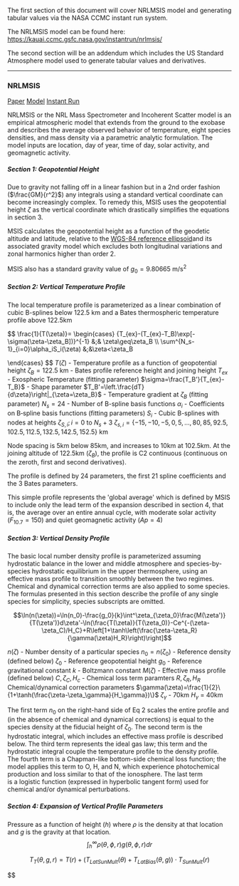 

The first section of this document will cover NRLMSIS model and generating tabular values via the NASA CCMC instant run system.

The NRLMSIS model can be found here: https://kauai.ccmc.gsfc.nasa.gov/instantrun/nrlmsis/

The second section will be an addendum which includes the US Standard Atmosphere model used to generate tabular values and derivatives. 

---
### NRLMSIS
[Paper](https://agupubs.onlinelibrary.wiley.com/doi/full/10.1029/2020EA001321)
[Model](https://ccmc.gsfc.nasa.gov/models/NRLMSIS~2.0)
[Instant Run](https://kauai.ccmc.gsfc.nasa.gov/instantrun/nrlmsis/)


NRLMSIS or the NRL Mass Spectrometer and Incoherent Scatter model is an empirical atmospheric model that extends from the ground to the exobase and describes the average observed behavior of temperature, eight species densities, and mass density via a parametric analytic formulation. The model inputs are location, day of year, time of day, solar activity, and geomagnetic activity.


##### Section 1: Geopotential Height

Due to gravity not falling off in a linear fashion but in a 2nd order fashion ($\frac{GM}{r^2}$) any integrals using a standard vertical coordinate can become increasingly complex. To remedy this, MSIS uses the geopotential height $\zeta$ as the vertical coordinate which drastically simplifies the equations in section 3. 

MSIS calculates the geopotential height as a function of the geodetic altitude and latitude, relative to the [WGS-84 reference ellipsoid](https://en.wikipedia.org/wiki/World_Geodetic_System#WGS_84)and its associated gravity model which excludes both longitudinal variations and zonal harmonics higher than order 2.

MSIS also has a standard gravity value of $g_0=9.80665 \text{ m/s}^2$



##### Section 2: Vertical Temperature Profile

The local temperature profile is parameterized as a linear combination of cubic B-splines below 122.5 km and a Bates thermospheric temperature profile above 122.5km

$$
\frac{1}{T(\zeta)}=
\begin{cases} 
      \{T_{ex}-(T_{ex}-T_B)\exp[-\sigma(\zeta-\zeta_B])\}^{-1} &;& \zeta\geq\zeta_B \\\\
      \sum^{N_s-1}_{i=0}\alpha_iS_i(\zeta) &;&\zeta<\zeta_B

   \end{cases}
$$
$T(\zeta)$ - Temperature profile as a function of geopotential height
$\zeta_B=122.5\text{ km}$ - Bates profile reference height and joining height
$T_{ex}$ - Exospheric Temperature (fitting parameter)
$\sigma=\frac{T_B'}{T_{ex}-T_B}$ - Shape parameter
$T_B'=\left.\frac{dT}{d\zeta}\right|_{\zeta=\zeta_B}$ - Temperature gradient at $\zeta_B$ (fitting parameter)
$N_s=24$ - Number of B-spline basis functions
$\alpha_i$ - Coefficients on B‐spline basis functions (fitting parameters)
$S_i$ - Cubic B-splines with nodes at heights $\zeta_{S,i};i=0$ to $N_s+3$
$\zeta_{s,i}=\{-15, -10, -5, 0, 5, ..., 80, 85, 92.5, 102.5, 112.5, 132.5, 142.5, 152.5\} \text{ km}$

Node spacing is 5km below 85km, and increases to 10km at 102.5km. At the joining altitude of 122.5km ($\zeta_B$), the profile is C2 continuous (continuous on the zeroth, first and second derivatives).

The profile is defined by 24 parameters, the first 21 spline coefficients and the 3 Bates parameters.

This simple profile represents the 'global average' which is defined by MSIS to include only the lead term of the expansion described in section 4, that is, the average over an entire annual cycle, with moderate solar activity ($F_{10.7}=150$) and quiet geomagnetic activity $(Ap=4)$



##### Section 3: Vertical Density Profile
The basic local number density profile is parameterized assuming hydrostatic balance in the lower and middle atmosphere and species-by-species hydrostatic equilibrium in the upper thermosphere, using an effective mass profile to transition smoothly between the two regimes. Chemical and dynamical correction terms are also applied to some species. The formulas presented in this section describe the profile of any single species for simplicity, species subscripts are omitted.

$$\ln(n(\zeta))=\ln(n_0)-\frac{g_0}{k}\int^\zeta_{\zeta_0}\frac{M(\zeta')}{T(\zeta')}d\zeta'-\ln(\frac{T(\zeta)}{T(\zeta_0)}-Ce^{-(\zeta-\zeta_C)/H_C}+R\left[1+\tanh\left(\frac{\zeta-\zeta_R}{\gamma(\zeta)H_R}\right)\right]$$

$n(\zeta)$ - Number density of a particular species
$n_0=n(\zeta_0)$ - Reference density (defined below)
$\zeta_0$ - Reference geopotential height
$g_0$ - Reference gravitational constant
$k$ - Boltzmann constant
$M(\zeta)$ - Effective mass profile (defined below)
$C,\zeta_C,H_c$ - Chemical loss term paramters
$R,\zeta_R,H_R$ Chemical/dynamical correction parameters
$\gamma(\zeta)=\frac{1}{2}\{1+\tanh(\frac{\zeta-\zeta_\gamma}{H_\gamma})\}$
$\zeta_\gamma$ - 70km
$H_\gamma$ = 40km

The first term $n_0$ on the right-hand side of Eq 2 scales the entire profile and (in the absence of chemical and dynamical corrections) is equal to the species density at the fiducial height of $\zeta_0$. The second term is the hydrostatic integral, which includes an effective mass profile is described below. The third term represents the ideal gas law; this term and the hydrostatic integral couple the temperature profile to the density profile. The fourth term is a Chapman-like bottom-side chemical loss function; the model applies this term to O, H, and N, which experience photochemical production and loss similar to that of the ionosphere. The last term  
is a logistic function (expressed in hyperbolic tangent form) used for chemical and/or dynamical perturbations.
##### Section 4: Expansion of Vertical Proﬁle Parameters








Pressure as a function of height ($h$) where $\rho$ is the density at that location and $g$ is the gravity at that location.
$$\int_h^\infty\rho(\theta,\phi,r)g(\theta,\phi,r)dr$$

$$T_T(\theta,g,r)=T(r)+(T_{LatSunMult}(\theta)+T_{LatBias}(\theta,g))\cdot T_{SunMult}(r)$$

$\$
